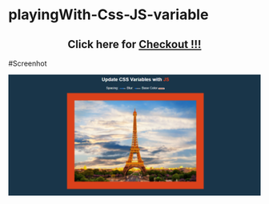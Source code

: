# playingWith-Css-JS-variable

<h2 align="center">Click here for <a href="https://mp-214.github.io/playingWith-Css-JS-variable/">Checkout !!!</a></h2>

#Screenhot

![](Capture.PNG)

